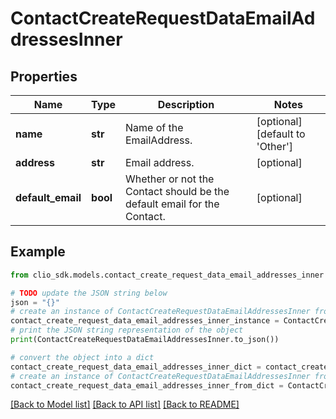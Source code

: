 # ContactCreateRequestDataEmailAddressesInner


## Properties

Name | Type | Description | Notes
------------ | ------------- | ------------- | -------------
**name** | **str** | Name of the EmailAddress. | [optional] [default to 'Other']
**address** | **str** | Email address. | [optional] 
**default_email** | **bool** | Whether or not the Contact should be the default email for the Contact. | [optional] 

## Example

```python
from clio_sdk.models.contact_create_request_data_email_addresses_inner import ContactCreateRequestDataEmailAddressesInner

# TODO update the JSON string below
json = "{}"
# create an instance of ContactCreateRequestDataEmailAddressesInner from a JSON string
contact_create_request_data_email_addresses_inner_instance = ContactCreateRequestDataEmailAddressesInner.from_json(json)
# print the JSON string representation of the object
print(ContactCreateRequestDataEmailAddressesInner.to_json())

# convert the object into a dict
contact_create_request_data_email_addresses_inner_dict = contact_create_request_data_email_addresses_inner_instance.to_dict()
# create an instance of ContactCreateRequestDataEmailAddressesInner from a dict
contact_create_request_data_email_addresses_inner_from_dict = ContactCreateRequestDataEmailAddressesInner.from_dict(contact_create_request_data_email_addresses_inner_dict)
```
[[Back to Model list]](../README.md#documentation-for-models) [[Back to API list]](../README.md#documentation-for-api-endpoints) [[Back to README]](../README.md)


